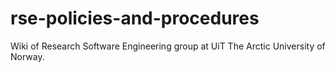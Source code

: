 # rse-policies-and-procedures
Wiki of Research Software Engineering group at UiT The Arctic University of Norway. 

